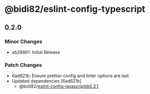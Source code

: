 # @bidi82/eslint-config-typescript

## 0.2.0

### Minor Changes

- ab28861: Initial Release

### Patch Changes

- 6ad621b: Ensure prettier config and linter options are last
- Updated dependencies [6ad621b]
  - @bidi82/eslint-config-javascript@0.3.1
